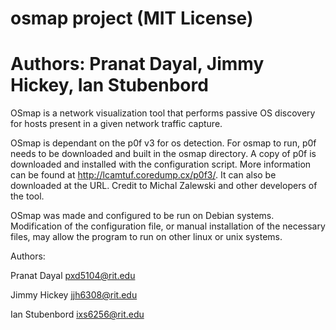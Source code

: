 # osmap project (MIT License)
# Authors: Pranat Dayal, Jimmy Hickey, Ian Stubenbord 

OSmap is a network visualization tool that performs passive OS discovery for hosts present in a given network traffic capture.  

OSmap is dependant on the p0f v3 for os detection. For osmap to run, p0f needs to be downloaded and built in the osmap directory. A copy of p0f is downloaded and installed with the configuration script. More information can be found at http://lcamtuf.coredump.cx/p0f3/. It can also be downloaded at the URL. Credit to Michal Zalewski and other developers of the tool. 

OSmap was made and configured to be run on Debian systems. Modification of the configuration file, or manual installation of the necessary files, may allow the program to run on other linux or unix systems.


Authors: 

Pranat Dayal    pxd5104@rit.edu

Jimmy Hickey    jjh6308@rit.edu

Ian Stubenbord    ixs6256@rit.edu
